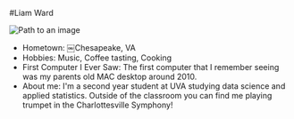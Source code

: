 #Liam Ward

![Path to an image](https://photos.google.com/photo/AF1QipM52wloZIpjcZa9YLWBkA_Q4P89SKDeKX2qPytn)

- Hometown: ￼Chesapeake, VA
- Hobbies: Music, Coffee tasting, Cooking
- First Computer I Ever Saw: The first computer that I remember seeing was my parents old MAC desktop around 2010. 
- About me: I'm a second year student at UVA studying data science and applied statistics. Outside of the classroom you can find me playing trumpet in the Charlottesville Symphony!